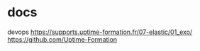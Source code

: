 # docs
devops
https://supports.uptime-formation.fr/07-elastic/01_exo/
https://github.com/Uptime-Formation
